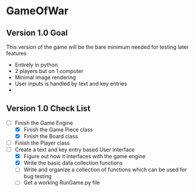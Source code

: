 # GameOfWar

## Version 1.0 Goal
This version of the game will be the bare minimum needed for testing later features
-  Entirely in python
- 2 players but on 1 computer
-  Minimal image rendering
- User inputs is handled by text and key entries
- 

## Version 1.0 Check List
- [ ] Finish the Game Engine
  - [X] Finish the Game Piece class
  - [X] Finish the Board class
- [ ] Finish the Player class
- [ ] Create a text and key entry based User Interface
  - [X] Figure out how it interfaces with the game engine
  - [X] Write the basic data collection functions
  - [ ] Write and organize a collection of functions which can be used for bug testing
  - [ ] Get a working RunGame.py file
